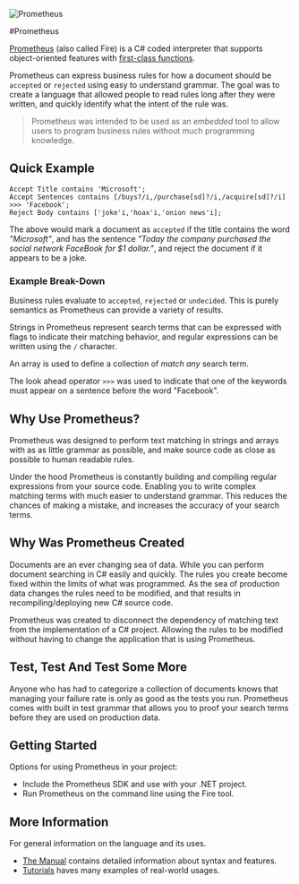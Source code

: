 ![Prometheus](/thinkingmedia/Prometheus/blob/master/Logo/prometheus-name-64-black.png "Prometheus")

#Prometheus

[Prometheus](http://pro.me-the.us) (also called Fire) is a C# coded interpreter that supports object-oriented features with [first-class functions](https://en.wikipedia.org/wiki/First-class_functions). 

Prometheus can express business rules for how a document should be `accepted` or `rejected` using easy to understand grammar. The goal was to create a language that allowed people to read rules long after they were written, and quickly identify what the intent of the rule was.

> Prometheus was intended to be used as an *embedded* tool to allow users to program business rules without much programming knowledge.

## Quick Example

	Accept Title contains 'Microsoft';
	Accept Sentences contains [/buys?/i,/purchase[sd]?/i,/acquire[sd]?/i] >>> 'Facebook';
	Reject Body contains ['joke'i,'hoax'i,'onion news'i];

The above would mark a document as `accepted` if the title contains the word *"Microsoft"*, and has the sentence *"Today the company purchased the social network FaceBook for $1 dollar."*, and reject the document if it appears to be a joke.

### Example Break-Down

Business rules evaluate to `accepted`, `rejected` or `undecided`. This is purely semantics as Prometheus can provide a variety of results.

Strings in Prometheus represent search terms that can be expressed with flags to indicate their matching behavior, and regular expressions can be written using the `/` character.

An array is used to define a collection of *match any* search term.

The look ahead operator `>>>` was used to indicate that one of the keywords must appear on a sentence before the word "Facebook".

## Why Use Prometheus?

Prometheus was designed to perform text matching in strings and arrays with as as little grammar as possible, and make source code as close as possible to human readable rules.

Under the hood Prometheus is constantly building and compiling regular expressions from your source code. Enabling you to write complex matching terms with much easier to understand grammar. This reduces the chances of making a mistake, and increases the accuracy of your search terms.

## Why Was Prometheus Created

Documents are an ever changing sea of data. While you can perform document searching in C# easily and quickly. The rules you create become fixed within the limits of what was programmed. As the sea of production data changes the rules need to be modified, and that results in recompiling/deploying new C# source code.

Prometheus was created to disconnect the dependency of matching text from the implementation of a C# project. Allowing the rules to be modified without having to change the application that is using Prometheus.

## Test, Test And Test Some More

Anyone who has had to categorize a collection of documents knows that managing your failure rate is only as good as the tests you run. Prometheus comes with built in test grammar that allows you to proof your search terms before they are used on production data.

## Getting Started

Options for using Prometheus in your project:

- Include the Prometheus SDK and use with your .NET project.
- Run Prometheus on the command line using the Fire tool.

## More Information

For general information on the language and its uses.

- [The Manual](http://pro.me-the.us/manual/) contains detailed information about syntax and features.
- [Tutorials](http://pro.me-the.us/category/tutorials/) haves many examples of real-world usages.